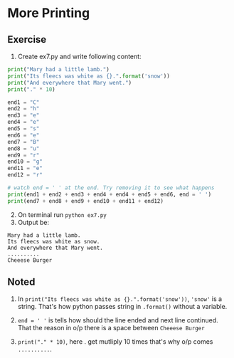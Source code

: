 # More Printing

## Exercise
1. Create ex7.py and write following content:
```py
print("Mary had a little lamb.")
print("Its fleecs was white as {}.".format('snow'))
print("And everywhere that Mary went.")
print("." * 10)

end1 = "C"
end2 = "h"
end3 = "e"
end4 = "e"
end5 = "s"
end6 = "e"
end7 = "B"
end8 = "u"
end9 = "r"
end10 = "g"
end11 = "e"
end12 = "r"

# watch end = ' ' at the end. Try removing it to see what happens
print(end1 + end2 + end3 + end4 + end4 + end5 + end6, end = ' ')
print(end7 + end8 + end9 + end10 + end11 + end12)
```
2. On terminal run `python ex7.py`
3. Output be:
```
Mary had a little lamb.
Its fleecs was white as snow.
And everywhere that Mary went.
..........
Cheeese Burger
```

## Noted

1. In `print("Its fleecs was white as {}.".format('snow'))`, `'snow'` is a string. That's how python passes string in `.format()` without a variable.

2. `end = ' '` is tells how should the line ended and next line continued. That the reason in o/p there is a space between `Cheeese Burger`

3. `print("." * 10)`, here . get mutliply 10 times that's why o/p comes `..........`.
